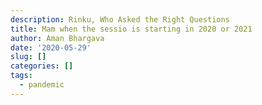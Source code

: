```yaml
---
description: Rinku, Who Asked the Right Questions
title: Mam when the sessio is starting in 2020 or 2021
author: Aman Bhargava
date: '2020-05-29'
slug: []
categories: []
tags:
  - pandemic
---
```


